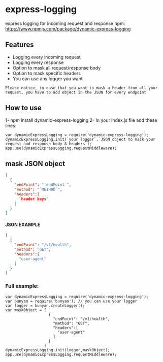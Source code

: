 # express-logging
express logging for incoming request and response
npm: https://www.npmjs.com/package/dynamic-express-logging

## Features
* Logging every incoming request
* Logging every response
* Option to mask all request/response body
* Option to mask specific headers
* You can use any logger you want

`Please notice, in case that you want to mask a header from all your request, you have to add object in the JSON for every endpoint`

## How to use
1- npm install dynamic-express-logging
2- In your index.js file add these lines:
```node
var dynamicExpressLogging = require('dynamic-express-logging');
dynamicExpressLogging.init(`your logger`,`JSON object to mask your request and response body & headers`);
app.use(dynamicExpressLogging.requestMiddleware);
```

## mask JSON object
```json
[
  {
    "endPoint": "`endPoint`",
    "method": "`METHOD`",
    "headers":[
      `header keys`
    ]
  }
]
```
#### JSON EXAMPLE
```json
[
  {
    "endPoint": "/v1/health",
    "method": "GET",
    "headers":[
      "user-agent"
    ]
  }
]
```


### Full example:
```node
var dynamicExpressLogging = require('dynamic-express-logging');
var bunyan = require('bunyan'); // you can use your logger
var logger = bunyan.createLogger();
var maskObject = [
                   {
                     "endPoint": "/v1/health",
                     "method": "GET",
                     "headers":[
                       "user-agent"
                     ]
                   }
                 ]
dynamicExpressLogging.init(logger,maskObject);
app.use(dynamicExpressLogging.requestMiddleware);
```
